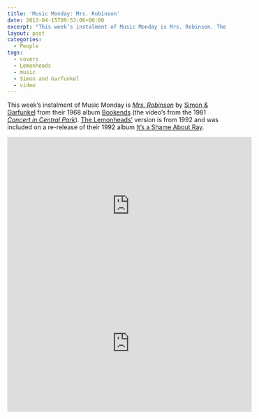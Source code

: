 ```yaml
---
title: 'Music Monday: Mrs. Robinson'
date: 2013-04-15T09:53:06+00:00
excerpt: "This week’s instalment of Music Monday is Mrs. Robinson. The 1968 Simon & Garfunkel original and a 1992 cover by The Lemonheads."
layout: post
categories:
  - People
tags:
  - covers
  - Lemonheads
  - music
  - Simon and Garfunkel
  - video
---
```

This week&#8217;s instalment of Music Monday is [_Mrs. Robinson_](http://en.wikipedia.org/wiki/Mrs._Robinson) by [Simon &amp; Garfunkel](http://www.simonandgarfunkel.com/us/home) from their 1968 album [Bookends](http://en.wikipedia.org/wiki/Bookends) (the video&#8217;s from the 1981 _[Concert in Central Park](http://en.wikipedia.org/wiki/The_Concert_in_Central_Park)_). [The Lemonheads&#8217;](http://www.thelemonheads.net/) version is from 1992 and was included on a re-release of their 1992 album [It&#8217;s a Shame About Ray](http://en.wikipedia.org/wiki/It%27s_A_Shame_About_Ray).

<div class="video-container">
	<iframe width="560" height="315" src="https://www.youtube.com/embed/bE1dz6_u2JI" frameborder="0" allowfullscreen></iframe>
</div>

<div class="video-container">
	<iframe width="560" height="315" src="https://www.youtube.com/embed/zvMFm5nKeUc" frameborder="0" allowfullscreen></iframe>
</div>